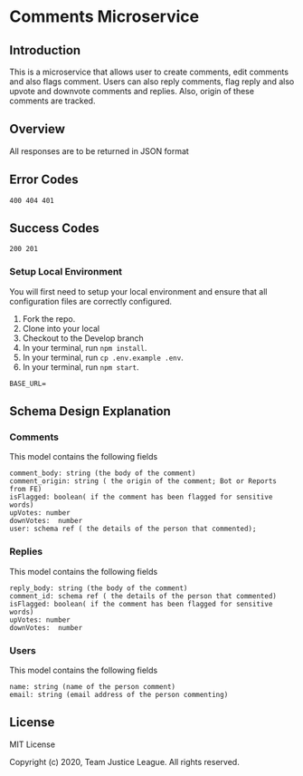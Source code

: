 # Comments Microservice

## Introduction

This is a microservice that allows user to create comments, edit comments and also flags comment. Users can also reply comments, flag reply and also upvote and downvote comments and replies. Also, origin of these comments are tracked.

## Overview

All responses are to be returned in JSON format

## Error Codes

```
400 404 401
```

## Success Codes

```
200 201
```

### Setup Local Environment

You will first need to setup your local environment and ensure that all configuration files are correctly configured.

1. Fork the repo.
2. Clone into your local
3. Checkout to the Develop branch
4. In your terminal, run `npm install`.
5. In your terminal, run `cp .env.example .env`.
6. In your terminal, run `npm start`.
```
BASE_URL=
```

## Schema Design Explanation

### Comments

This model contains the following fields

```
comment_body: string (the body of the comment)
comment_origin: string ( the origin of the comment; Bot or Reports from FE)
isFlagged: boolean( if the comment has been flagged for sensitive words)
upVotes: number
downVotes:  number
user: schema ref ( the details of the person that commented);

```

### Replies

This model contains the following fields

```
reply_body: string (the body of the comment)
comment_id: schema ref ( the details of the person that commented)
isFlagged: boolean( if the comment has been flagged for sensitive words)
upVotes: number
downVotes:  number

```

### Users

This model contains the following fields

```
name: string (name of the person comment)
email: string (email address of the person commenting)

```

## License

MIT License

Copyright (c) 2020, Team Justice League. All rights reserved.
